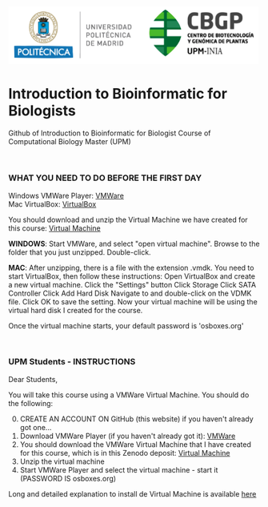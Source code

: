 
<img src="/media/logo.png" alt="drawing" width="500"/>


<br />

# Introduction to Bioinformatic for Biologists
Github of Introduction to Bioinformatic for Biologist Course of Computational Biology Master (UPM)

<br />

### WHAT YOU NEED TO DO BEFORE THE FIRST DAY

Windows VMWare Player: [VMWare](https://my.vmware.com/en/web/vmware/downloads/info/slug/desktop_end_user_computing/vmware_workstation_player/16_0) <br />
Mac VirtualBox: [VirtualBox](https://www.virtualbox.org/)  <br/>

You should download and unzip the Virtual Machine we have created for this course: [Virtual Machine](https://drive.google.com/drive/u/0/folders/1La8Tr3OjuusEJZU270O3rWTJPjUW_iH7)


**WINDOWS**:  Start VMWare, and select "open virtual machine".  Browse to the folder that you just unzipped.  Double-click.

**MAC**: After unzipping, there is a file with the extension .vmdk.  You need to start VirtualBox, then follow these instructions:  Open VirtualBox and create a new virtual machine. Click the "Settings" button Click Storage Click SATA Controller Click Add Hard Disk Navigate to and double-click on the VDMK file. Click OK to save the setting.   Now your virtual machine will be using the virtual hard disk I created for the course.

Once the virtual machine starts, your default password is 'osboxes.org'

<br />

### UPM Students - INSTRUCTIONS

Dear Students, 

You will take this course using a VMWare Virtual Machine.  You should do the following:

0. CREATE AN ACCOUNT ON GitHub (this website) if you haven't already got one...
1. Download VMWare Player (if you haven't already got it): [VMWare](https://my.vmware.com/en/web/vmware/downloads/info/slug/desktop_end_user_computing/vmware_workstation_player/16_0)
2. You should download the VMWare Virtual Machine that I have created for this course, which is in this Zenodo deposit: [Virtual Machine](https://drive.google.com/drive/u/0/folders/1La8Tr3OjuusEJZU270O3rWTJPjUW_iH7) 
3. Unzip the virtual machine
4. Start VMWare Player and select the virtual machine - start it (PASSWORD IS osboxes.org)

Long and detailed explanation to install de Virtual Machine is available [here](https://docs.google.com/document/d/1yn_GVrnketlOyb3iHea83tDzqbiYP9pD_3BtPW0o7Is/edit?usp=sharing)

